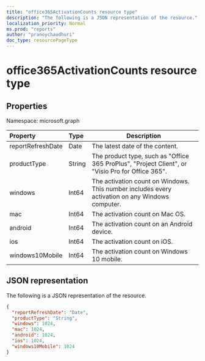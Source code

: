 ```yaml
---
title: "office365ActivationCounts resource type"
description: "The following is a JSON representation of the resource."
localization_priority: Normal
ms.prod: "reports"
author: "pranoychaudhuri"
doc_type: resourcePageType
---
```


# office365ActivationCounts resource type

## Properties

Namespace: microsoft.graph

| Property          | Type   | Description                              |
| :---------------- | :----- | ---------------------------------------- |
| reportRefreshDate | Date   | The latest date of the content.          |
| productType       | String | The product type, such as "Office 365 ProPlus", "Project Client", or "Visio Pro for Office 365". |
| windows           | Int64  | The activation count on Windows. This number includes every activation on any Windows computer. |
| mac               | Int64  | The activation count on Mac OS.          |
| android           | Int64  | The activation count on an Android device.  |
| ios               | Int64  | The activation count on iOS.             |
| windows10Mobile   | Int64  | The activation count on Windows 10 mobile. |

## JSON representation

The following is a JSON representation of the resource.

<!-- {
  "blockType": "resource",
  "@odata.type": "microsoft.graph.office365ActivationCounts"
} -->

```json
{
  "reportRefreshDate": "Date", 
  "productType": "String", 
  "windows": 1024, 
  "mac": 1024, 
  "android": 1024, 
  "ios": 1024, 
  "windows10Mobile": 1024
}
```
